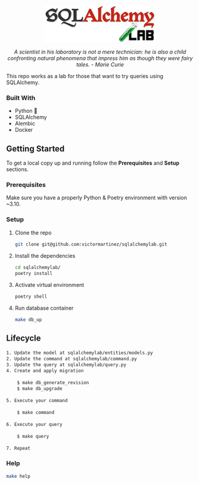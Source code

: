 <div align="center">

![sqlalchemylab](./assets/logo.png)

_A scientist in his laboratory is not a mere technician: he is also a child confronting natural phenomena that impress him as though they were fairy tales. - Marie Curie_

</div>

This repo works as a lab for those that want to try queries using SQLAlchemy.

### Built With

- Python 🐍
- SQLAlchemy
- Alembic
- Docker

## Getting Started

To get a local copy up and running follow the **Prerequisites** and **Setup** sections.

### Prerequisites

Make sure you have a properly Python & Poetry environment with version ~3.10.

### Setup

1. Clone the repo

   ```sh
   git clone git@github.com:victormartinez/sqlalchemylab.git
   ```

2. Install the dependencies

   ```sh
   cd sqlalchemylab/
   poetry install
   ```

3. Activate virtual environment

   ```sh
   poetry shell
   ```

4. Run database container
   ```sh
   make db_up
   ```

## Lifecycle

```
1. Update the model at sqlalchemylab/entities/models.py
2. Update the command at sqlalchemylab/command.py
3. Update the query at sqlalchemylab/query.py
4. Create and apply migration

    $ make db_generate_revision
    $ make db_upgrade

5. Execute your command

    $ make command

6. Execute your query

    $ make query

7. Repeat
```

### Help

```sh
make help
```
